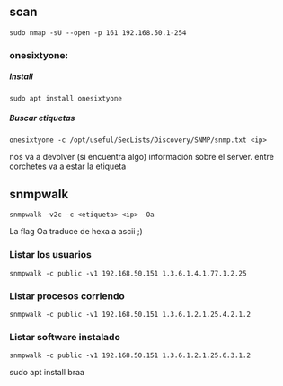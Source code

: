 ## scan
    sudo nmap -sU --open -p 161 192.168.50.1-254 



### onesixtyone:

##### Install
    sudo apt install onesixtyone


##### Buscar etiquetas
    onesixtyone -c /opt/useful/SecLists/Discovery/SNMP/snmp.txt <ip>

nos va a devolver (si encuentra algo) información sobre el server. entre corchetes va a estar la etiqueta


## snmpwalk

    snmpwalk -v2c -c <etiqueta> <ip> -Oa 

La flag Oa traduce de hexa a ascii ;)

### Listar los usuarios

    snmpwalk -c public -v1 192.168.50.151 1.3.6.1.4.1.77.1.2.25
### Listar procesos corriendo

    snmpwalk -c public -v1 192.168.50.151 1.3.6.1.2.1.25.4.2.1.2

### Listar software instalado

    snmpwalk -c public -v1 192.168.50.151 1.3.6.1.2.1.25.6.3.1.2
sudo apt install braa
